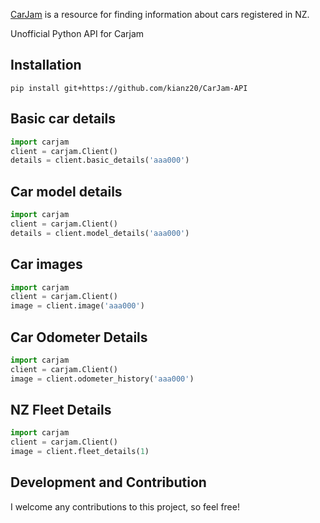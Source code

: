 [CarJam](https://www.carjam.co.nz/) is a resource for finding information about cars registered in NZ.

Unofficial Python API for Carjam

## Installation
``pip install git+https://github.com/kianz20/CarJam-API``

## Basic car details
```python
import carjam
client = carjam.Client()
details = client.basic_details('aaa000')
```

## Car model details
```python
import carjam
client = carjam.Client()
details = client.model_details('aaa000')
```

## Car images
```python
import carjam
client = carjam.Client()
image = client.image('aaa000')
```

## Car Odometer Details
```python
import carjam
client = carjam.Client()
image = client.odometer_history('aaa000')
```

## NZ Fleet Details
```python
import carjam
client = carjam.Client()
image = client.fleet_details(1)
```

## Development and Contribution
I welcome any contributions to this project, so feel free!
